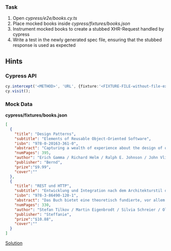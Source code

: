 ### Task

1. Open _cypress/e2e/books.cy.ts_
2. Place mocked books inside _cypress/fixtures/books.json_
3. Instrument mocked books to create a stubbed XHR-Request handled by cypress
4. Write a test in the newly generated spec file, ensuring that the stubbed response is used as expected

## Hints

### Cypress API

```typescript
cy.intercept('<METHOD>', 'URL', {fixture:'<FIXTURE-FILE-without-file-extention>'});
cy.visit();
```

### Mock Data

**cypress/fixtures/books.json**
```json
[
  {
    "title": "Design Patterns",
    "subtitle": "Elements of Reusable Object-Oriented Software",
    "isbn": "978-0-20163-361-0",
    "abstract": "Capturing a wealth of experience about the design of object-oriented software, four top-notch designers present a catalog of simple and succinct solutions to commonly occurring design problems. Previously undocumented, these 23 patterns allow designers to create more flexible, elegant, and ultimately reusable designs without having to rediscover the design solutions themselves.",
    "numPages": 395,
    "author": "Erich Gamma / Richard Helm / Ralph E. Johnson / John Vlissides",
    "publisher": "Bernd",
    "prize":"$9.99",
    "cover":""
  },
  {
    "title": "REST und HTTP",
    "subtitle": "Entwicklung und Integration nach dem Architekturstil des Web",
    "isbn": "978-3-86490-120-1",
    "abstract": "Das Buch bietet eine theoretisch fundierte, vor allem aber praxistaugliche Anleitung zum professionellen Einsatz von RESTful HTTP. Es beschreibt den Architekturstil REST (Representational State Transfer) und seine Umsetzung im Rahmen der Protokolle des World Wide Web (HTTP, URIs und andere).",
    "numPages": 330,
    "author": "Stefan Tilkov / Martin Eigenbrodt / Silvia Schreier / Oliver Wolf",
    "publisher": "Steffanie",
    "prize":"$10.88",
    "cover":""
  }
]
```

[Solution](https://github.com/martinakraus/angular-advanced-workshop/commit/d6a73283f8da7f2eae6493b6c8e1ffb6199184b8)
